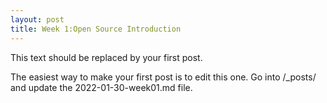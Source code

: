 ```yaml
---
layout: post
title: Week 1:Open Source Introduction
---
```



This text should be replaced by your first post.

The easiest way to make your first post is to edit this one.
Go into /_posts/ and update the 2022-01-30-week01.md file.
